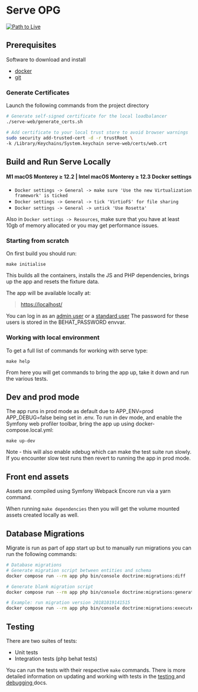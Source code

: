 # Serve OPG

[![Path to Live](https://github.com/ministryofjustice/serve-opg/actions/workflows/workflow-live-path.yml/badge.svg)](https://github.com/ministryofjustice/serve-opg/actions/workflows/workflow-live-path.yml)

## Prerequisites
Software to download and install

- [docker](https://docs.docker.com/install/)
- [git](https://git-scm.com/book/en/v2/Getting-Started-Installing-Git)

### Generate Certificates

Launch the following commands from the project directory
```bash
# Generate self-signed certificate for the local loadbalancer
./serve-web/generate_certs.sh

# Add certificate to your local trust store to avoid browser warnings
sudo security add-trusted-cert -d -r trustRoot \
-k /Library/Keychains/System.keychain serve-web/certs/web.crt
```



## Build and Run Serve Locally

#### M1 macOS Monterey ≥ 12.2 | Intel macOS Monterey ≥ 12.3 Docker settings

* `Docker settings -> General -> make sure 'Use the new Virtualization framework' is ticked`
* `Docker settings -> General -> tick 'VirtioFS' for file sharing`
* `Docker settings -> General -> untick 'Use Rosetta'`

Also in `Docker settings -> Resources`, make sure that you have at least 10gb of memory allocated or you may get performance issues.

### Starting from scratch

On first build you should run:

```commandline
make initialise
```

This builds all the containers, installs the JS and PHP dependencies, brings up the app
and resets the fixture data.

The app will be available locally at:
> [https://localhost/](https://localhost/)

You can log in as an [admin user](serve-web/src/DataFixtures/adminUsers.yaml) or a [standard user](serve-web/src/DataFixtures/testUsers.yaml)
The password for these users is stored in the BEHAT_PASSWORD envvar.

### Working with local environment

To get a full list of commands for working with serve type:

```make help```

From here you will get commands to bring the app up, take it down and run the various tests.

## Dev and prod mode
The app runs in prod mode as default due to APP_ENV=prod APP_DEBUG=false being set in .env. To run in dev mode,
and enable the Symfony web profiler toolbar, bring the app up using docker-compose.local.yml:

```
make up-dev
```

Note - this will also enable xdebug which can make the test suite run slowly. If you encounter slow test runs then revert to running the app in prod mode.

## Front end assets

Assets are compiled using Symfony Webpack Encore run via a yarn command.

When running `make dependencies` then you will get the volume mounted assets created locally as well.

## Database Migrations
Migrate is run as part of app start up but to manually run migrations
you can run the following commands:

```bash
# Database migrations
# Generate migration script between entities and schema
docker compose run --rm app php bin/console doctrine:migrations:diff

# Generate blank migration script
docker compose run --rm app php bin/console doctrine:migrations:generate

# Example: run migration version 20181019141515
docker compose run --rm app php bin/console doctrine:migrations:execute 20181019141515
```

## Testing
There are two suites of tests:

- Unit tests
- Integration tests (php behat tests)

You can run the tests with their respective `make` commands. There is more detailed information on
updating and working with tests in the [testing ](docs/runbooks/TESTING.md) and [debugging ](docs/runbooks/DEBUGGING.md) docs.
